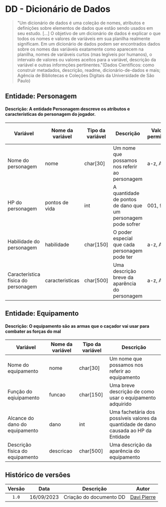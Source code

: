 # DD - Dicionário de Dados

> "Um dicionário de dados é uma coleção de nomes, atributos e definições sobre elementos de dados que estão sendo usados ​​em seu estudo. [...] O objetivo de um dicionário de dados é explicar o que todos os nomes e valores de variáveis ​​em sua planilha realmente significam. Em um dicionário de dados podem ser encontrados dados sobre os nomes das variáveis ​​exatamente como aparecem na planilha, nomes de variáveis ​​curtos (mas legíveis por humanos), o intervalo de valores ou valores aceitos para a variável, descrição da variável e outras informções pertinentes."(Dados Científicos: como construir metadados, descrição, readme, dicionário-de-dados e mais; Agência de Bibliotecas e Coleções Digitais da Universidade de São Paulo)

## Entidade: Personagem

#### Descrição: A entidade Personagem descreve os atributos e características do personagem do jogador.

| Variável                            | Nome da variável   | Tipo da variável | Descrição                                                     | Valores permitidos | Possui valores nulos | É chave |
|-------------------------------------|--------------------|------------------|---------------------------------------------------------------|--------------------|----------------------|---------|
| Nome do personagem                  | nome               | char[30]         | Um nome que possamos nos referir ao personagem                | a-z, A-Z           | não                  | ---     |
| HP do personagem                    | pontos de vida     | int              | A quantidade de pontos de dano que um personagem pode sofrer  | 001, 999           | sim                  | ---     |
| Habilidade do personagem            | habilidade         | char[150]        | O poder especial que cada personagem pode ter                 | a-z, A-Z           | não                  | ---     |
| Característica física do personagem | caracteristicas    | char[500]        | Uma descrição breve da aparência do personagem                | a-z, A-Z           | não                  | ---     |

## Entidade: Equipamento

#### Descrição: O equipamento são as armas que o caçador vai usar para combater as forças do mal

| Variável                        | Nome da variável | Tipo da variável | Descrição                                                                            |
|---------------------------------|------------------|------------------|--------------------------------------------------------------------------------------|
| Nome do equipamento             | nome             | char[30]         | Um nome que possamos nos referir ao equipamento                                      |
| Função do eqiuipamento          | funcao           | char[150]        | Uma breve descrição de como usar o equipamento adquirido                             |
| Alcance do dano do equipamento  | dano             | int              | Uma fachetária dos possíveis valores da quantidade de dano causada ao HP da Entidade |
| Descrição física do equipamento | descricao        | char[500]        | Uma descrição da aparência do equipamento                                            |













## Histórico de versões

| Versão |    Data    | Descrição               | Autor                                                                                                                 |
| :----: | :--------: | ----------------------- | --------------------------------------------------------------------------------------------------------------------- |
| `1.0`  | 16/09/2023 | Criação do documento DD | [Davi Pierre](https://github.com/DaviPierre)                                                                          |
